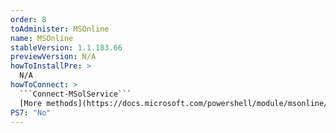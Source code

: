 ```yaml
---
order: 8
toAdminister: MSOnline
name: MSOnline
stableVersion: 1.1.183.66
previewVersion: N/A
howToInstallPre: >
  N/A
howToConnect: >
  ```Connect-MSolService```
  [More methods](https://docs.microsoft.com/powershell/module/msonline/connect-msolservice?view=azureadps-1.0)
PS7: "No"
---
```

